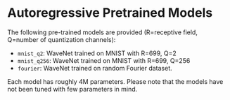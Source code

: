 # Autoregressive Pretrained Models

The following pre-trained models are provided (R=receptive field, Q=number of quantization channels):
- `mnist_q2`: WaveNet trained on MNIST with R=699, Q=2
- `mnist_q256`: WaveNet trained on MNIST with R=699, Q=256
- `fourier`: WaveNet trained on random Fourier dataset.

Each model has roughly 4M parameters. Please note that the models have not been tuned with few parameters in mind.